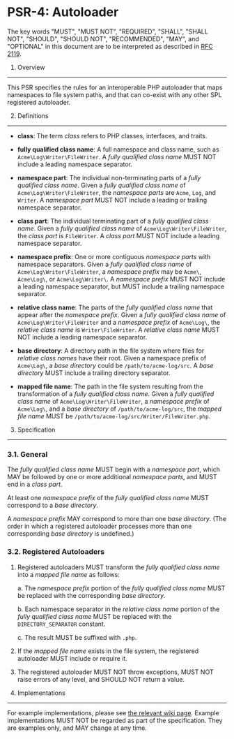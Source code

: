 PSR-4: Autoloader
=================

The key words "MUST", "MUST NOT", "REQUIRED", "SHALL", "SHALL NOT", "SHOULD",
"SHOULD NOT", "RECOMMENDED", "MAY", and "OPTIONAL" in this document are to be
interpreted as described in [RFC 2119](http://tools.ietf.org/html/rfc2119).


1. Overview
-----------

This PSR specifies the rules for an interoperable PHP autoloader that maps
namespaces to file system paths, and that can co-exist with any other SPL
registered autoloader.


2. Definitions
--------------

- **class**: The term _class_ refers to PHP classes, interfaces, and traits.

- **fully qualified class name**: A full namespace and class name, such as
  `Acme\Log\Writer\FileWriter`. A _fully qualified class name_ MUST NOT
  include a leading namespace separator.

- **namespace part**: The individual non-terminating parts of a _fully
  qualified class name_. Given a _fully qualified class name_ of
  `Acme\Log\Writer\FileWriter`, the _namespace parts_ are `Acme`, `Log`, and
  `Writer`. A _namespace part_ MUST NOT include a leading or trailing
  namespace separator.

- **class part**: The individual terminating part of a _fully qualified class
  name_. Given a _fully qualified class name_ of `Acme\Log\Writer\FileWriter`,
  the _class part_ is `FileWriter`. A _class part_ MUST NOT include a leading
  namespace separator.
  
- **namespace prefix**: One or more contiguous _namespace parts_ with
  namespace separators. Given a _fully qualified class name_ of
  `Acme\Log\Writer\FileWriter`, a _namespace prefix_ may be `Acme\`,
  `Acme\Log\`, or `Acme\Log\Writer\`. A _namespace prefix_ MUST NOT include a
  leading namespace separator, but MUST include a trailing namespace
  separator.

- **relative class name**: The parts of the _fully qualified class name_ that
  appear after the _namespace prefix_. Given a _fully qualified class name_ of
  `Acme\Log\Writer\FileWriter` and a _namespace prefix_ of `Acme\Log\`, the
  _relative class name_ is `Writer\FileWriter`. A _relative class name_ MUST
  NOT include a leading namespace separator.

- **base directory**: A directory path in the file system where files for
  _relative class names_ have their root. Given a namespace prefix of
  `Acme\Log\`, a _base directory_ could be `/path/to/acme-log/src`.
  A _base directory_ MUST include a trailing directory separator.

- **mapped file name**: The path in the file system resulting from the
  transformation of a _fully qualified class name_. Given a _fully qualified
  class name_ of `Acme\Log\Writer\FileWriter`, a _namespace prefix_ of
  `Acme\Log\`, and a _base directory_ of `/path/to/acme-log/src`, the
  _mapped file name_ MUST be `/path/to/acme-log/src/Writer/FileWriter.php`.

3. Specification
----------------

### 3.1. General

The _fully qualified class name_ MUST begin with a _namespace part_, which MAY
be followed by one or more additional _namespace parts_, and MUST end in a
_class part_.

At least one _namespace prefix_ of the _fully qualified class name_ MUST
correspond to a _base directory_.

A _namespace prefix_ MAY correspond to more than one _base directory_. (The
order in which a registered autoloader processes more than one corresponding
_base directory_ is undefined.)

### 3.2. Registered Autoloaders

1. Registered autoloaders MUST transform the _fully qualified class name_ into
a _mapped file name_ as follows:

    a. The _namespace prefix_ portion of the _fully qualified class name_ MUST
    be replaced with the corresponding _base directory_.

    b. Each namespace separator in the _relative class name_ portion of the
    _fully qualified class name_ MUST be replaced with the
    `DIRECTORY_SEPARATOR` constant.

    c. The result MUST be suffixed with `.php`.

2. If the _mapped file name_ exists in the file system, the registered
autoloader MUST include or require it.

3. The registered autoloader MUST NOT throw exceptions, MUST NOT raise errors
of any level, and SHOULD NOT return a value.


4. Implementations
------------------

For example implementations, please see [the relevant wiki page][examples].
Example implementations MUST NOT be regarded as part of the specification. 
They are examples only, and MAY change at any time.

[examples]: https://github.com/php-fig/fig-standards/wiki/PSR-4-Example-Implementations
